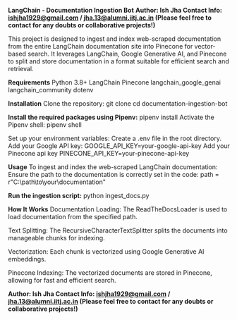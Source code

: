 **LangChain - Documentation Ingestion Bot**
**Author: Ish Jha
Contact Info: ishjha1929@gmail.com / jha.13@alumni.iitj.ac.in
(Please feel free to contact for any doubts or collaborative projects!)**

This project is designed to ingest and index web-scraped documentation from the entire LangChain documentation site into Pinecone for vector-based search.
It leverages LangChain, Google Generative AI, and Pinecone to split and store documentation in a format suitable for efficient search and retrieval.

**Requirements**
Python 3.8+
LangChain
Pinecone
langchain_google_genai
langchain_community
dotenv

**Installation**
Clone the repository:
git clone 
cd documentation-ingestion-bot

**Install the required packages using Pipenv:**
pipenv install
Activate the Pipenv shell:
pipenv shell

Set up your environment variables:
Create a .env file in the root directory.
Add your Google API key:
GOOGLE_API_KEY=your-google-api-key
Add your Pinecone api key
PINECONE_API_KEY=your-pinecone-api-key

**Usage**
To ingest and index the web-scraped LangChain documentation:
Ensure the path to the documentation is correctly set in the code:
path = r"C:\path\to\your\documentation"

**Run the ingestion script:**
python ingest_docs.py

**How It Works**
Documentation Loading: The ReadTheDocsLoader is used to load documentation from the specified path.

Text Splitting: The RecursiveCharacterTextSplitter splits the documents into manageable chunks for indexing.

Vectorization: Each chunk is vectorized using Google Generative AI embeddings.

Pinecone Indexing: The vectorized documents are stored in Pinecone, allowing for fast and efficient search.

**Author: Ish Jha
Contact Info: ishjha1929@gmail.com / jha.13@alumni.iitj.ac.in
(Please feel free to contact for any doubts or collaborative projects!)**

